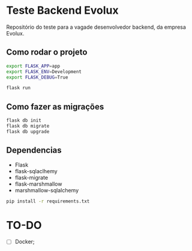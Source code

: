 # Teste Backend Evolux

Repositório do teste para a vagade desenvolvedor backend, da empresa Evolux.

## Como rodar o projeto

```sh
export FLASK_APP=app
export FLASK_ENV=Development
export FLASK_DEBUG=True

flask run
```

## Como fazer as migrações

```sh
flask db init
flask db migrate
flask db upgrade
```

## Dependencias

- Flask
- flask-sqlaclhemy
- flask-migrate
- flask-marshmallow
- marshmallow-sqlalchemy

```sh
pip install -r requirements.txt
```

# TO-DO

- [ ] Docker;